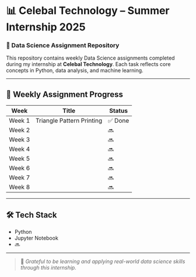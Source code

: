 
# 📊 Celebal Technology – Summer Internship 2025
### 🧠 Data Science Assignment Repository

This repository contains weekly Data Science assignments completed during my internship at **Celebal Technology**. Each task reflects core concepts in Python, data analysis, and machine learning.

---

## 📁 Weekly Assignment Progress

| Week        | Title                   | Status |
|-------------|--------------------------|--------|
| Week 1      | Triangle Pattern Printing| ✅ Done |
| Week 2      |                          | 🔜      |
| Week 3      |                          | 🔜      |
| Week 4      |                          | 🔜      |
| Week 5      |                          | 🔜      |
| Week 6      |                          | 🔜      |
| Week 7      |                          | 🔜      |
| Week 8      |                          | 🔜      |

---

## 🛠 Tech Stack

- Python
- Jupyter Notebook
- 🔜

---

> 🚀 *Grateful to be learning and applying real-world data science skills through this internship.*
